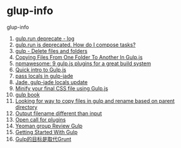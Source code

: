 glup-info
=========

glup-info

1. [gulp.run deprecate - log](https://github.com/gulpjs/gulp/blob/master/CHANGELOG.md#35)
2. [gulp.run is deprecated. How do I compose tasks?](http://stackoverflow.com/questions/21905875/gulp-run-is-deprecated-how-do-i-compose-tasks)
3. [gulp - Delete files and folders](https://github.com/gulpjs/gulp/blob/master/docs/recipes/delete-files-folder.md)
4. [Copying Files From One Folder To Another In Gulp.js](http://ilikekillnerds.com/2014/07/copying-files-from-one-folder-to-another-in-gulp-js/)
5. [npmawesome: 9 gulp.js plugins for a great build system](http://blog.nodejitsu.com/npmawesome-9-gulp-plugins/)
6. [Quick intro to Gulp.js](https://www.codefellows.org/blog/quick-intro-to-gulp-js)
7. [pass locals in gulp-jade](https://github.com/phated/gulp-jade/issues/9)
8. [Jade, gulp-jade locals update](http://stackoverflow.com/questions/24258840/jade-gulp-jade-locals-update)
9. [Minify your final CSS file using Gulp.js](http://alfanso.com/minify-your-final-css-file-using-gulp-js/)
10. [gulp book](http://david.nowinsky.net/gulp-book/)
11. [Looking for way to copy files in gulp and rename based on parent directory](http://stackoverflow.com/questions/21224252/looking-for-way-to-copy-files-in-gulp-and-rename-based-on-parent-directory)
12. [Output filename different than input](https://github.com/gulpjs/gulp/issues/34)
13. [Open call for plugins](https://github.com/gulpjs/gulp/issues/37)
14. [Yeoman group Review Gulp](https://github.com/yeoman/yeoman/issues/1232)
15. [Getting Started With Gulp](http://travismaynard.com/writing/getting-started-with-gulp)
16. [Gulp的目标是取代Grunt](http://www.infoq.com/cn/news/2014/02/gulp)
